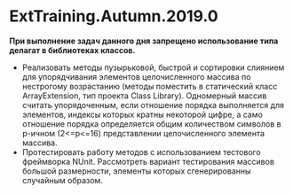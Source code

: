 # ExtTraining.Autumn.2019.0

**При выполнение задач данного дня запрещено использование типа делагат в библиотеках классов.**

- Реализовать методы пузырьковой, быстрой и сортировки слиянием для упорядчивания элементов целочисленного массива по нестрогому возрастанию (методы поместить в статический класс ArrayExtension, тип проекта Class Library). Одномерный массив считать упорядоченным, если отношение порядка выполняется для элементов, индексы которых кратны некоторой цифре, а само отношение порядка определяется общим количеством символов в p-ичном (2<=p<=16) представлении целочисленного элемента массива.
- Протестировать работу методов с использованием тестового фреймворка NUnit. Рассмотреть вариант тестирования массивов большой размерности, элементы которых сгенерированны случайным образом. 
